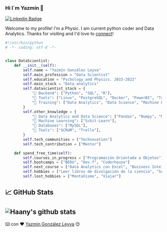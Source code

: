 ### Hi I´m Yazmín 👋

[![Linkedin Badge](https://img.shields.io/badge/-Yagoly-blue?style=flat&logo=Linkedin&logoColor=white&link=https://www.linkedin.com/in/Yagoly/)]([https://www.linkedin.com/in/yagoly/])

Welcome to my profile! I'm a Physic. I am current python coder and Data Analytics. Thanks for visiting and I'd love to [connect](https://www.linkedin.com/in/yagoly/)!

```python
#!/usr/bin/python
# -*- coding: utf-8 -*-


class DataScientist:
    def __init__(self):
        self.name = "Yazmín González Leyva"
        self.main_profession = "Data Scientist"
        self.education = "Pschology and Physics. 2015-2022"
        self.main_stack = "Data analytics"
        self.datascientist_stack = {
            "🔧 Backend": ["Python", "SQL", "R"],
            "🧵 Tools": ["Linux", "PostgreSQL", "Docker", "PowerBI", "Tableau", "GIT", "Latex", "Jupyter", "Spaider", "Mongo DB"],
            "🚀 Training": ["Data Analytics", "Data Science", "Machine Learning"]
        }
        self.other_knowledge = {
            "🎨 Data Analytics and Data Science": ["Pandas", "Numpy", "Matplotlib", "Seaborn", "EDA"],
            "🔧 Machine Learning": ["Sckit-Learn"],
            "💾 Databases": ["MySQL"],
            "🧵 Tools": ["SCRUM", "Trello"],
        }
        self.tech_communities = ["Technovation"]
        self.tech_contribution = ["Mentor"]

    def spend_free_time(self):
        self.courses_in_progress = ["Programación Orientada a Objetos"]
        self.bootcamps = ["BEDU", "Dev.f", "Coderhouse"]
        self.next_course = ["Data Analytics con Excel", "Business Intelligence"]
        self.hobbies = ["Leer libros de divulgación de la ciencia", "Senderismo", "Practicar Yoga", "Hacer ejercicio", "Entrenar perros", "Hacer manualidades"]
        self.lost_hobbies = ["Montañismo", "Viajar"]

```                   

## 📈 GitHub Stats

![Haany's github stats](https://github-readme-stats.vercel.app/api?username=yagoly&show_icons=true&hide=[%22issues%22])
---

       
⌨️ con ❤️ [Yazmín González Leyva](https://github.com/yagoly) 😊

<!--
**Yagoly/Yagoly** is a ✨ _special_ ✨ repository because its `README.md` (this file) appears on your GitHub profile.

Here are some ideas to get you started:

- 🔭 I’m currently working on ...
- 🌱 I’m currently learning ...
- 👯 I’m looking to collaborate on ...
- 🤔 I’m looking for help with ...
- 💬 Ask me about ...
- 📫 How to reach me: ...
- 😄 Pronouns: ...
- ⚡ Fun fact: ...
-->
